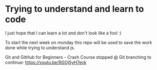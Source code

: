 # Trying to understand and learn to code
I just hope that I can learn a lot and don't look like a fool :)

To start the next week on monday this repo will be used to save the work done while trying to understand js.

Git and GitHub for Beginners - Crash Course stopped @ Git branching
to continue: https://youtu.be/RGOj5yH7evk